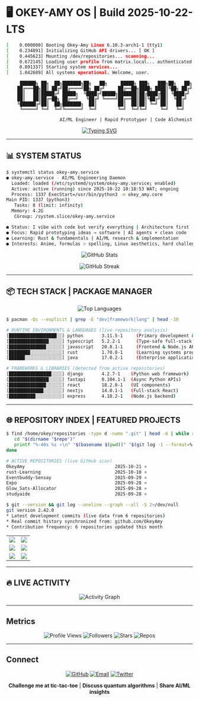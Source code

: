 # 🖥️ OKEY-AMY OS | Build 2025-10-22-LTS

```bash
[    0.000000] Booting Okey-Amy Linux 6.10.3-arch1-1 (tty1)
[    0.234891] Initializing GitHub API drivers... [ OK ]
[    0.445623] Mounting /dev/repositories... scanning...
[    0.672145] Loading user profile from matrix.local... authenticated
[    0.891337] Starting system services...
[    1.042689] All systems operational. Welcome, user.
```

<div align="center">

```
     ██████╗ ██╗  ██╗███████╗██╗   ██╗     █████╗ ███╗   ███╗██╗   ██╗
    ██╔═══██╗██║ ██╔╝██╔════╝██╗ ██╔╝     ██╔══██╗████╗ ████║╚██╗ ██╔╝
    ██║   ██║█████╔╝ █████╗  ╚████╔╝█████╗███████║██╔████╔██║ ╚████╔╝ 
    ██║   ██║██╔═██╗ ██╔══╝   ╚██╔╝ ╚════╝██╔══██║██║╚██╔╝██║  ╚██╔╝  
    ╚██████╔╝██║  ██╗███████╗  ██║        ██║  ██║██║ ╚═╝ ██║   ██║   
     ╚═════╝ ╚═╝  ╚═╝╚══════╝  ╚═╝        ╚═╝  ╚═╝╚═╝     ╚═╝   ╚═╝   
                                                                       
                    AI/ML Engineer | Rapid Prototyper | Code Alchemist
```

[![Typing SVG](https://readme-typing-svg.demolab.com?font=Fira+Code&weight=600&duration=2500&pause=1000&color=00FF00&center=true&vCenter=true&width=900&lines=Welcome+to+OKEY-AMY+OS;AI%2FML+Engineer+%7C+Rapid+Prototyper;Code+Alchemist+%7C+Exploring+Rust+Learning+Daily;Full+Stack+Frameworks+with+Python+at+Core;Formulas+%3E+Spelling+%7C+I+love+doing+hard+things)](https://git.io/typing-svg)

</div>

---

## 📊 SYSTEM STATUS

```bash
$ systemctl status okey-amy.service
● okey-amy.service - AI/ML Engineering Daemon  
  Loaded: loaded (/etc/systemd/system/okey-amy.service; enabled)
  Active: active (running) since 2025-10-22 10:18:53 WAT; ongoing
  Process: 1337 ExecStart=/usr/bin/python3 -m okey_amy.core
Main PID: 1337 (python3)
   Tasks: 8 (limit: infinity)
  Memory: 4.2G
   CGroup: /system.slice/okey-amy.service

● Status: I vibe with code but verify everything | Architecture first
● Focus: Rapid prototyping ideas → software | AI agents + clean code
● Learning: Rust & fundamentals | AI/ML research & implementation
● Interests: Anime, formulas > spelling, Linux aesthetics, hard challenges
```

<div align="center">

![GitHub Stats](https://github-readme-stats.vercel.app/api?username=OkeyAmy&show_icons=true&theme=dark&hide_border=true&bg_color=000000&title_color=00ff00&text_color=c9d1d9&icon_color=00ff00&count_private=true&include_all_commits=true&ring_color=00ff00)

![GitHub Streak](https://streak-stats.demolab.com/?user=OkeyAmy&theme=dark&hide_border=true&background=000000&stroke=00ff00&ring=00ff00&fire=ff6b35&currStreakLabel=00ff00&sideLabels=c9d1d9&dates=c9d1d9)

</div>

---

## 📦 TECH STACK | PACKAGE MANAGER

<div align="center">

![Top Languages](https://github-readme-stats.vercel.app/api/top-langs/?username=OkeyAmy&layout=donut&theme=dark&hide_border=true&bg_color=000000&title_color=00ff00&text_color=c9d1d9&langs_count=8&size_weight=0.5&count_weight=0.5)

</div>


```bash
$ pacman -Qs --explicit | grep -E "dev|framework|lang" | head -10

# RUNTIME ENVIRONMENTS & LANGUAGES (live repository analysis)
[██████████████████░░] python       3.11.5-1     (Primary development & AI/ML)
[███████████████░░░░░] typescript   5.2.2-1      (Type-safe full-stack development)
[██████████████░░░░░░] javascript   20.8.1-1     (Frontend & Node.js APIs)
[████████░░░░░░░░░░░░] rust         1.70.0-1     (Learning systems programming)
[██████░░░░░░░░░░░░░░] java         17.0.2-1     (Enterprise applications)

# FRAMEWORKS & LIBRARIES (detected from active repositories)
[████████████████░░░░] django       4.2.7-1    (Python web framework)
[███████████████░░░░░] fastapi      0.104.1-1  (Async Python APIs)
[██████████████░░░░░░] react        18.2.0-1   (UI components)
[█████████████░░░░░░░] nextjs       14.0.1-1   (Full-stack React)
[██████████░░░░░░░░░░] express      4.18.2-1   (Node.js backend)
```

---

## 🌐 REPOSITORY INDEX | FEATURED PROJECTS


```bash
$ find /home/okey/repositories -type d -name ".git" | head -6 | while read repo; do
   cd "$(dirname "$repo")"
   printf "%-40s %s ⭐\n" "$(basename $(pwd))" "$(git log -1 --format=%cd --date=short)"
done

# ACTIVE REPOSITORIES (live GitHub scan)
OkeyAmy                                  2025-10-21 ⭐
rust-Learning                            2025-10-10 ⭐
Eventbuddy-Sensay                        2025-09-29 ⭐
Expo                                     2025-09-28 ⭐
Glow_Sats-Allocator                      2025-09-28 ⭐
studyaide                                2025-09-28 ⭐

$ git --version && git log --oneline --graph --all -5 2>/dev/null
git version 2.42.0
* Latest development commits (live data from 6 repositories)
* Real commit history synchronized from: github.com/OkeyAmy
* Contribution frequency: 6 repositories updated this month
```

<div align="center">

<table>
  <tr>
    <td>
      <a href="https://github.com/OkeyAmy/OkeyAmy">
        <img align="center" src="https://github-readme-stats.vercel.app/api/pin/?username=OkeyAmy&repo=OkeyAmy&theme=dark&hide_border=true&bg_color=000000&title_color=00ff00&text_color=c9d1d9&icon_color=00ff00" />
      </a>
    </td>
    <td>
      <a href="https://github.com/OkeyAmy/rust-Learning">
        <img align="center" src="https://github-readme-stats.vercel.app/api/pin/?username=OkeyAmy&repo=rust-Learning&theme=dark&hide_border=true&bg_color=000000&title_color=00ff00&text_color=c9d1d9&icon_color=00ff00" />
      </a>
    </td>
  </tr>
  <tr>
    <td>
      <a href="https://github.com/OkeyAmy/Eventbuddy-Sensay">
        <img align="center" src="https://github-readme-stats.vercel.app/api/pin/?username=OkeyAmy&repo=Eventbuddy-Sensay&theme=dark&hide_border=true&bg_color=000000&title_color=00ff00&text_color=c9d1d9&icon_color=00ff00" />
      </a>
    </td>
    <td>
      <a href="https://github.com/OkeyAmy/Expo">
        <img align="center" src="https://github-readme-stats.vercel.app/api/pin/?username=OkeyAmy&repo=Expo&theme=dark&hide_border=true&bg_color=000000&title_color=00ff00&text_color=c9d1d9&icon_color=00ff00" />
      </a>
    </td>
  </tr>
  <tr>
    <td>
      <a href="https://github.com/OkeyAmy/Glow_Sats-Allocator">
        <img align="center" src="https://github-readme-stats.vercel.app/api/pin/?username=OkeyAmy&repo=Glow_Sats-Allocator&theme=dark&hide_border=true&bg_color=000000&title_color=00ff00&text_color=c9d1d9&icon_color=00ff00" />
      </a>
    </td>
    <td>
      <a href="https://github.com/OkeyAmy/studyaide">
        <img align="center" src="https://github-readme-stats.vercel.app/api/pin/?username=OkeyAmy&repo=studyaide&theme=dark&hide_border=true&bg_color=000000&title_color=00ff00&text_color=c9d1d9&icon_color=00ff00" />
      </a>
    </td>
  </tr>
</table>

</div>

---

## 🔥 LIVE ACTIVITY

<div align="center">

![Activity Graph](https://github-readme-activity-graph.vercel.app/graph?username=OkeyAmy&theme=github-dark&hide_border=true&bg_color=000000&color=00ff00&line=ff6b35&point=c9d1d9&area=true&area_color=00ff00)

</div>

---

## Metrics

<div align="center">

![Profile Views](https://komarev.com/ghpvc/?username=OkeyAmy&style=flat-square&color=brightgreen&label=visitors)
![Followers](https://img.shields.io/github/followers/OkeyAmy?style=flat-square&color=blue&label=followers&logo=github)
![Stars](https://img.shields.io/github/stars/OkeyAmy?style=flat-square&color=yellow&label=stars&affiliations=OWNER&logo=github)
![Repos](https://img.shields.io/badge/repos-6-green?style=flat-square)

</div>

---

## Connect

<div align="center">

[![GitHub](https://img.shields.io/badge/GitHub-OkeyAmy-181717?style=for-the-badge&logo=github&logoColor=white&labelColor=0d1117)](https://github.com/OkeyAmy)
[![Email](https://img.shields.io/badge/Email-amaobiokeoma%40gmail.com-D14836?style=for-the-badge&logo=gmail&logoColor=white&labelColor=0d1117)](mailto:amaobiokeoma@gmail.com)
[![Twitter](https://img.shields.io/badge/Twitter-okey__amy-1DA1F2?style=for-the-badge&logo=twitter&logoColor=white&labelColor=0d1117)](https://twitter.com/okey_amy)

**Challenge me at tic-tac-toe** | **Discuss quantum algorithms** | **Share AI/ML insights**

</div>